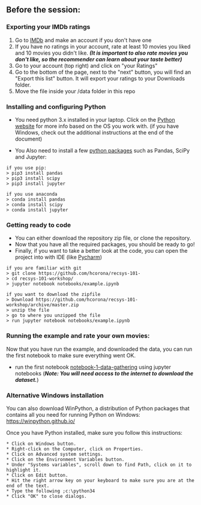 ## Before the session: 

### Exporting your IMDb ratings 
1. Go to [IMDb](http://imdb.com) and make an account if you don't have one
2. If you have no ratings in your account, rate at least 10 movies you liked and 10 movies you didn't like.  ***(It is important to also rate movies you don't like, so the recommender can learn about your taste better)***
2. Go to your account (top right) and click on "your Ratings"
3. Go to the bottom of the page, next to the "next" button, you will find an "Export this list" button. It will export your ratings to your Downloads folder. 
4. Move the file inside your /data folder in this repo



### Installing and configuring Python

* You need python 3.x installed in your laptop. Click on the [Python website](https://www.python.org/downloads/) for more info based on the OS you work with. (if you have Windows, check out the additional instructions at the end of the document)

* You Also need to install a few [python packages](https://pypi.python.org/pypi) such as Pandas, SciPy and Jupyter: 

```
if you use pip: 
> pip3 install pandas
> pip3 install scipy
> pip3 install jupyter
	
if you use anaconda
> conda install pandas
> conda install scipy
> conda install jupyter
```


### Getting ready to code
* You can either download the repository zip file, or clone the repository.
* Now that you have all the required packages, you should be ready to go!
* Finally, if you want to take a better look at the code, you can open the project into with IDE (like [Pycharm](https://www.jetbrains.com/pycharm/)) 

```
if you are familiar with git
> git clone https://github.com/hcorona/recsys-101-
> cd recsys-101-workshop/
> jupyter notebook notebooks/example.ipynb 
```

```
if you want to download the zipfile 
> Download https://github.com/hcorona/recsys-101-workshop/archive/master.zip
> unzip the file 
> go to where you unzipped the file 
> run jupyter notebook notebooks/example.ipynb 
```

### Running the example and rate your own movies:

Now that you have run the example, and downloaded the data, you can run the first notebook to make sure everything went OK.

* run the first notebook [notebook-1-data-gathering](https://github.com/hcorona/recsys-101-workshop/blob/master/notebooks/notebook-1-data-gathering.ipynb) using jupyter notebooks (***Note: You will need access to the internet to download the dataset.***)


### Alternative Windows installation

You can also download WinPython, a distribution of Python packages that contains all you need for running Python on Windows:
https://winpython.github.io/

Once you have Python installed, make sure you follow this instructions: 

``` 
* Click on Windows button.
* Right-click on the Computer, click on Properties.
* Click on Advanced system settings.
* Click on the Environment Variables button.
* Under "Systems variables", scroll down to find Path, click on it to highlight it.
* Click on Edit button.
* Hit the right arrow key on your keyboard to make sure you are at the end of the text.
* Type the following ;c:\python34
* Click "OK" to close dialogs.
```
